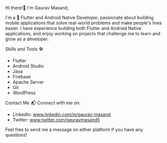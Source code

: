Hi there!👋 I'm Gaurav Masand,

I'm a 📱 Flutter and Android Native Developer, passionate about building mobile applications that solve real-world problems and make people's lives easier. I have experience building both Flutter and Android Native applications, and enjoy working on projects that challenge me to learn and grow as a developer.

Skills and Tools 🛠️
 - Flutter
 - Android Studio
 - Java
 - Firebase
 - Apache Server
 - Git
 - WordPress

Contact Me 📬
Connect with me on:

 - LinkedIn: www.linkedin.com/in/gaurav-masand
 - Twitter: www.twitter.com/gauravmasand5
 
Feel free to send me a message on either platform if you have any questions!
